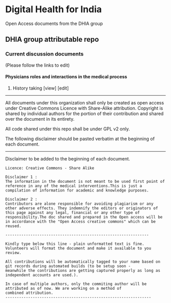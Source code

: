 # Digital Health for India #
Open Access documents from the DHIA group

## DHIA group attributable repo ##


### Current discussion documents ###
(Please follow the links to edit)

#### Physicians roles and interactions in the medical process ####
1. History taking [view] [edit]









-------------------------

All documents under this organization shall only be created as open access under Creative Commons Licence with Share-Alike attribution. Copyright is shared by individual authors for the portion of their contribution and shared over the document in its entirety.

All code shared under this repo shall be under GPL v2 only.

The following disclaimer should be pasted verbatim at the beginning of each document.

----------------------------
Disclaimer to be added to the beginning of each document.
```
Licence: Creative Commons - Share Alike

Disclaimer 1 :
The information in the document is not meant to be used first point of reference in any of the medical interventions.This is just a compilation of information for academic and knowledge purposes.

Disclaimer 2 :
Contributors are alone responsible for avoiding plagiarism or any other adverse effects. They indemnify the editors or originators of this page against any legal, financial or any other type of responsibility.The doc shared and prepared in the Open access will be in accordance with the "Open Access creative commons" which can be reused.

---------------------------------------------------------------

Kindly type below this line - plain unformatted text is fine.
Volunteers will format the document and make it available to you review.

All contributions will be automatically tagged to your name based on git records during automated builds (to be setup soon -
meanwhile the contributions are getting captured properly as long as independent accounts are used.). 

In case of multiple authors, only the commiting author will be attributed as of now. We are working on a method of 
combined attribution.
----------------------------------------------------------------

```

